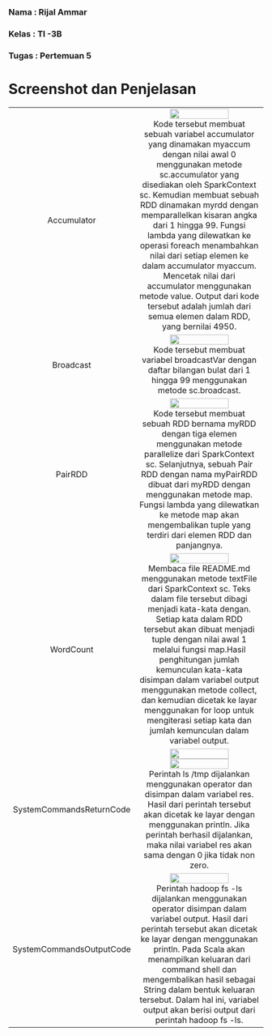 ### **Nama**      : Rijal Ammar
### **Kelas**     : TI -3B
### **Tugas**      : Pertemuan 5
# 

# Screenshot dan Penjelasan

<table>
  <tr align="center">
    <td>
    Accumulator
    <td> <img src="https://user-images.githubusercontent.com/75898886/231911903-b7ad3f23-4864-4c50-9b8d-6386c68abc3c.png" width=70% height=70%><br>
        Kode tersebut membuat sebuah variabel accumulator yang dinamakan myaccum dengan nilai awal 0 menggunakan metode sc.accumulator yang disediakan oleh SparkContext sc. Kemudian membuat sebuah RDD  dinamakan myrdd dengan memparallelkan kisaran angka dari 1 hingga 99. Fungsi lambda yang dilewatkan ke operasi foreach menambahkan nilai dari setiap elemen ke dalam accumulator myaccum. Mencetak nilai dari accumulator menggunakan metode value. Output dari kode tersebut adalah jumlah dari semua elemen dalam RDD, yang bernilai 4950.
    </td>
    </td>
    </tr>
    <tr align="center">
    <td>    
    Broadcast
    <td><img src="https://user-images.githubusercontent.com/75898886/231912041-97f6033a-cbf8-4536-9771-5a49e0d03da7.png" width=70% height=70%><br>
  Kode tersebut membuat variabel broadcastVar dengan daftar bilangan bulat dari 1 hingga 99 menggunakan metode sc.broadcast.
  </td>
    </td>
    </tr>
    <tr align="center">
    <td>
    PairRDD
    <td><img src="https://user-images.githubusercontent.com/75898886/231912150-d5626885-c39b-4f4d-8945-9c03176120a3.png" width=70% height=70%><br>
      Kode tersebut membuat sebuah RDD bernama myRDD dengan tiga elemen menggunakan metode parallelize dari SparkContext sc. Selanjutnya, sebuah Pair RDD dengan nama myPairRDD dibuat dari myRDD dengan menggunakan metode map. Fungsi lambda yang dilewatkan ke metode map akan mengembalikan tuple yang terdiri dari elemen RDD dan panjangnya.
  </td>
    </td>
    </tr>
    <tr align="center">
    <td>
    WordCount
    <td>
      <img src="https://user-images.githubusercontent.com/75898886/231917391-853a4c09-73cc-41c3-a063-004a1e5a1173.png" width=70% height=70%><br>
       Membaca file README.md menggunakan metode textFile dari SparkContext sc. Teks dalam file tersebut dibagi menjadi kata-kata dengan. Setiap kata dalam RDD tersebut akan dibuat menjadi tuple dengan nilai awal 1 melalui fungsi map.Hasil penghitungan jumlah kemunculan kata-kata disimpan dalam variabel output menggunakan metode collect, dan kemudian dicetak ke layar menggunakan for loop untuk mengiterasi setiap kata dan jumlah kemunculan dalam variabel output.
  </td>
    </td>
        </tr>
    <tr align="center">
    <td>
    SystemCommandsReturnCode
         <td>
      <img src="https://user-images.githubusercontent.com/75898886/231917905-ada15735-b396-4749-bb27-01a76380550b.png"width=70% height=70%>
      <img src="https://user-images.githubusercontent.com/75898886/231917952-591c2a65-912b-45aa-9740-a2dbef107ddc.png" width=70% height=70%><br>
 Perintah ls /tmp dijalankan menggunakan  operator dan disimpan dalam variabel res. Hasil dari perintah tersebut akan dicetak ke layar dengan menggunakan println. Jika perintah berhasil dijalankan, maka nilai variabel res akan sama dengan 0 jika tidak non zero.
  </td>
    </td>    
    </tr>
    <tr align="center">
    <td>
    SystemCommandsOutputCode
    <td><img src="https://user-images.githubusercontent.com/75898886/231918317-77325348-1f87-4fa3-af77-c9b421f6ea24.png" width=70% height=70%> <br>
  Perintah hadoop fs -ls dijalankan menggunakan operator  disimpan dalam variabel output. Hasil dari perintah tersebut akan dicetak ke layar dengan menggunakan println. Pada Scala akan menampilkan keluaran dari command shell dan mengembalikan hasil sebagai String dalam bentuk keluaran tersebut. Dalam hal ini, variabel output akan berisi output dari perintah hadoop fs -ls.
  </td>
   </tr>
 </table>
